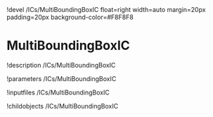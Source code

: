 <!-- MOOSE Object Documentation Stub: Remove this when content is added. -->!devel /ICs/MultiBoundingBoxIC float=right width=auto margin=20px padding=20px background-color=#F8F8F8


# MultiBoundingBoxIC
!description /ICs/MultiBoundingBoxIC

!parameters /ICs/MultiBoundingBoxIC

!inputfiles /ICs/MultiBoundingBoxIC

!childobjects /ICs/MultiBoundingBoxIC
